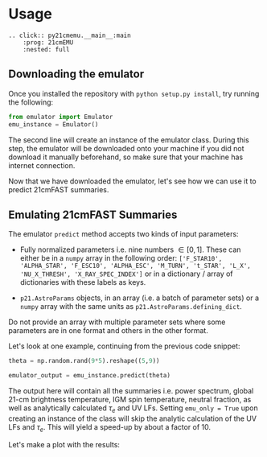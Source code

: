 # Usage

```{eval-rst}
.. click:: py21cmemu.__main__:main
    :prog: 21cmEMU
    :nested: full
```

## Downloading the emulator

Once you installed the repository with `python setup.py install`, try running the following:

```python
from emulator import Emulator
emu_instance = Emulator()
```

The second line will create an instance of the emulator class. During this step,
the emulator will be downloaded onto your machine if you did not download it manually beforehand,
so make sure that your machine has internet connection.

Now that we have downloaded the emulator, let's see how we can use it to predict 21cmFAST summaries.

## Emulating 21cmFAST Summaries

The emulator `predict` method accepts two kinds of input parameters:

- Fully normalized parameters i.e. nine numbers $\in [0,1]$. These can either be in a `numpy` array
  in the following order: `['F_STAR10', 'ALPHA_STAR', 'F_ESC10', 'ALPHA_ESC', 'M_TURN', 't_STAR', 'L_X', 'NU_X_THRESH', 'X_RAY_SPEC_INDEX']` or in a dictionary / array of dictionaries with these labels as keys.

- `p21.AstroParams` objects, in an array (i.e. a batch of parameter sets) or a `numpy` array
  with the same units as `p21.AstroParams.defining_dict`.

Do not provide an array with multiple parameter sets where some parameters are in one format and others in the other format.

Let's look at one example, continuing from the previous code snippet:

```python
theta = np.random.rand(9*5).reshape((5,9))

emulator_output = emu_instance.predict(theta)
```

The output here will contain all the summaries i.e. power spectrum, global 21-cm brightness temperature,
IGM spin temperature, neutral fraction, as well as analytically calculated $\tau_e$ and UV LFs.
Setting `emu_only = True` upon creating an instance of the class will skip the analytic calculation of the UV LFs and $\tau_e$.
This will yield a speed-up by about a factor of 10.

Let's make a plot with the results:
